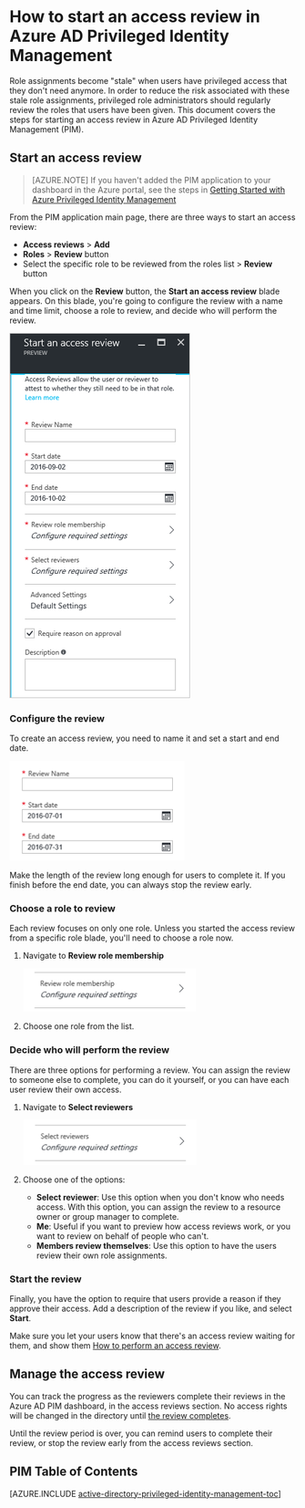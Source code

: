 <properties
   pageTitle="How to start an access review | Microsoft Azure"
   description="Learn how to create an access review for privileged identities with the Azure Privileged Identity Management application."
   services="active-directory"
   documentationCenter=""
   authors="kgremban"
   manager="femila"
   editor=""/>

<tags
   ms.service="active-directory"
   ms.devlang="na"
   ms.topic="article"
   ms.tgt_pltfrm="na"
   ms.workload="identity"
   ms.date="09/02/2016"
   ms.author="kgremban"/>

# How to start an access review in Azure AD Privileged Identity Management

Role assignments become "stale" when users have privileged access that they don't need anymore. In order to reduce the risk associated with these stale role assignments, privileged role administrators should regularly review the roles that users have been given. This document covers the steps for starting an access review in Azure AD Privileged Identity Management (PIM).

## Start an access review
> [AZURE.NOTE] If you haven't added the PIM application to your dashboard in the Azure portal, see the steps in  [Getting Started with Azure Privileged Identity Management](active-directory-privileged-identity-management-getting-started.md)

From the PIM application main page, there are three ways to start an access review:

- **Access reviews** > **Add**
- **Roles** > **Review** button
- Select the specific role to be reviewed from the roles list > **Review** button

When you click on the **Review** button, the **Start an access review** blade appears. On this blade, you're going to configure the review with a name and time limit, choose a role to review, and decide who will perform the review.

![Start an access review - screenshot][1]

### Configure the review

To create an access review, you need to name it and set a start and end date.

![Configure review - screenshot][2]

Make the length of the review long enough for users to complete it. If you finish before the end date, you can always stop the review early.

### Choose a role to review

Each review focuses on only one role. Unless you started the access review from a specific role blade, you'll need to choose a role now.

1. Navigate to **Review role membership**

    ![Review role membership - screenshot][3]

2. Choose one role from the list.

### Decide who will perform the review

There are three options for performing a review. You can assign the review to someone else to complete, you can do it yourself, or you can have each user review their own access.

1. Navigate to **Select reviewers**

    ![Select reviewers - screenshot][4]

2. Choose one of the options:
    - **Select reviewer**: Use this option when you don't know who needs access. With this option, you can assign the review to a resource owner or group manager to complete.
    - **Me**: Useful if you want to preview how access reviews work, or you want to review on behalf of people who can't.
    - **Members review themselves**: Use this option to have the users review their own role assignments.

### Start the review

Finally, you have the option to require that users provide a reason if they approve their access. Add a description of the review if you like, and select **Start**.

Make sure you let your users know that there's an access review waiting for them, and show them [How to perform an access review](active-directory-privileged-identity-management-how-to-perform-security-review.md).

## Manage the access review

You can track the progress as the reviewers complete their reviews in the Azure AD PIM dashboard, in the access reviews section. No access rights will be changed in the directory until [the review completes](active-directory-privileged-identity-management-how-to-complete-review.md).

Until the review period is over, you can remind users to complete their review, or stop the review early from the access reviews section.


<!--Every topic should have next steps and links to the next logical set of content to keep the customer engaged-->
## PIM Table of Contents
[AZURE.INCLUDE [active-directory-privileged-identity-management-toc](../../includes/active-directory-privileged-identity-management-toc.md)]

<!--Image references-->

[1]: ./media/active-directory-privileged-identity-management-how-to-start-security-review/PIM_start_review.png
[2]: ./media/active-directory-privileged-identity-management-how-to-start-security-review/PIM_review_configure.png
[3]: ./media/active-directory-privileged-identity-management-how-to-start-security-review/PIM_review_role.png
[4]: ./media/active-directory-privileged-identity-management-how-to-start-security-review/PIM_review_reviewers.png

